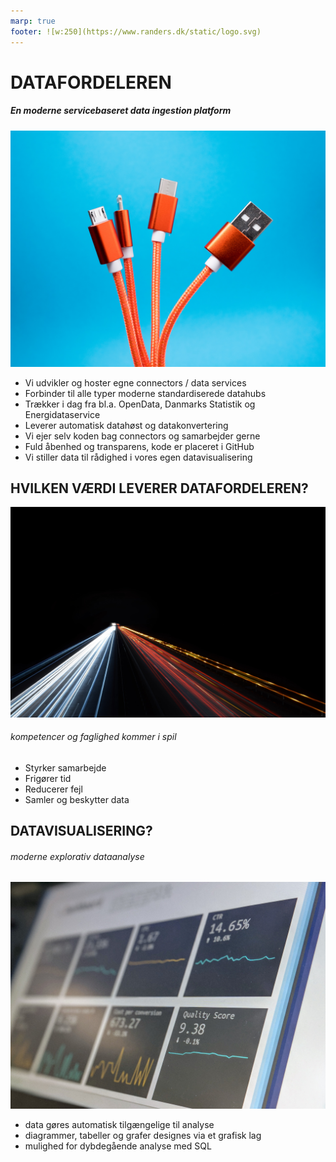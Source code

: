 ```yaml
---
marp: true
footer: ![w:250](https://www.randers.dk/static/logo.svg) 
---
```


<!--
theme: uncover

transition: dissolve
class:
 - invert
headingDivider: 2 
paginate: true
-->

# DATAFORDELEREN
<style>
{
  font-size: 22px
}
</style>

##### En moderne servicebaseret data ingestion platform
![bg  brightness:0.4](./img/lucian-alexe-yh0UtueiZ-I-unsplash.jpg)
- Vi udvikler og hoster egne connectors / data services
- Forbinder til alle typer moderne standardiserede datahubs
- Trækker i dag fra bl.a. OpenData, Danmarks Statistik og Energidataservice
- Leverer automatisk datahøst og datakonvertering
- Vi ejer selv koden bag connectors og samarbejder gerne
- Fuld åbenhed og transparens, kode er placeret i GitHub
- Vi stiller data til rådighed i vores egen datavisualisering


## HVILKEN VÆRDI LEVERER DATAFORDELEREN?
![bg blur:2px brightness:0.5](./img/datahighway-unsplash.jpg)
###### kompetencer og faglighed kommer i spil

- Styrker samarbejde
- Frigører tid
- Reducerer fejl
- Samler og beskytter data

## DATAVISUALISERING?
###### moderne explorativ dataanalyse
![bg blur:2px brightness:0.4](./img/visualization-unsplash.jpg)

 - data gøres automatisk tilgængelige til analyse
 - diagrammer, tabeller og grafer designes via et grafisk lag
 - mulighed for dybdegående analyse med SQL